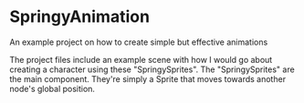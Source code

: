 # SpringyAnimation
An example project on how to create simple but effective animations

The project files include an example scene with how I would go about creating a character using these "SpringySprites".
The "SpringySprites" are the main component. They're simply a Sprite that moves towards another node's global position.
